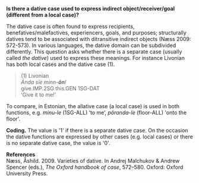 **Is there a dative case used to express indirect object/receiver/goal (different from a local case)?**

The dative case is often found to express recipients, benefatives/malefactives, experiencers, goals, and purposes; structurally datives tend to be associated with ditransitive indirect objects (Næss 2009: 572-573). In various languages, the dative domain can be subdivided differently. This question asks whether there is a separate case (usually called *the dative*) used to express these meanings. For instance Livonian has both local cases and the dative case (1).

>(1) Livonian<br/>
>*Ānda sīe minn-**õn**!*<br/>
>give.IMP.2SG this.GEN 1SG-DAT<br/>
>‘Give it to me!’<br/>

To compare, in Estonian, the allative case (a local case) is used in both functions, e.g. *minu-le* (1SG-ALL) ‘to me’, *põranda-le* (floor-ALL) 'onto the floor'. 

**Coding.** The value is '1' if there is a separate dative case. On the occasion the dative functions are expressed by other cases (e.g. local cases) or there is no separate dative case, the value is '0'.  

**References**<br/>
Næss, Ǻshild. 2009. Varieties of dative. In Andrej Malchukov & Andrew Spencer (eds.), *The Oxford handbook of case*, 572–580. Oxford: Oxford University Press.
